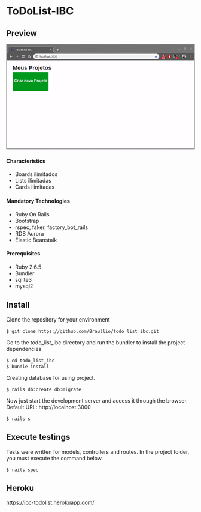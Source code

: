 # ToDoList-IBC

## Preview
![Demo](demo/demo.gif)

#### Characteristics
  - Boards ilimitados
  - Lists ilimitadas
  - Cards ilimitadas
 
#### Mandatory Technologies
  - Ruby On Rails
  - Bootstrap
  - rspec, faker, factory_bot_rails
  - RDS Aurora
  - Elastic Beanstalk
 
#### Prerequisites

* Ruby 2.6.5
* Bundler
* sqlite3
* mysql2

## Install

Clone the repository for your environment
```
$ git clone https://github.com/Braullio/todo_list_ibc.git
```

Go to the todo_list_ibc directory and run the bundler to install the project dependencies
```
$ cd todo_list_ibc
$ bundle install
```

Creating database for using project.
```
$ rails db:create db:migrate
```

Now just start the development server and access it through the browser.
Default URL: http://localhost:3000
```
$ rails s
```

## Execute testings
  Tests were written for models, controllers and routes. In the project folder, you must execute the command below.
```
$ rails spec
```

## Heroku
  https://ibc-todolist.herokuapp.com/
  
